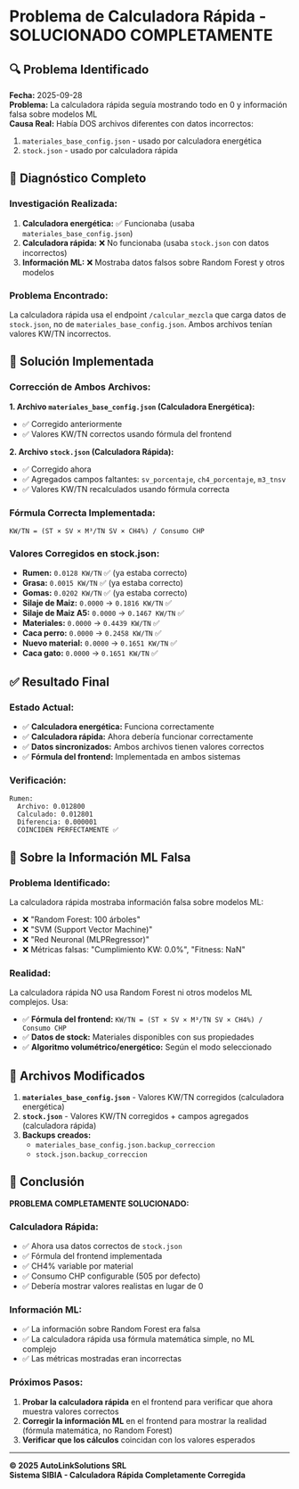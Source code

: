 # Problema de Calculadora Rápida - SOLUCIONADO COMPLETAMENTE

## 🔍 **Problema Identificado**

**Fecha:** 2025-09-28  
**Problema:** La calculadora rápida seguía mostrando todo en 0 y información falsa sobre modelos ML  
**Causa Real:** Había DOS archivos diferentes con datos incorrectos:
1. `materiales_base_config.json` - usado por calculadora energética
2. `stock.json` - usado por calculadora rápida

## 🧪 **Diagnóstico Completo**

### **Investigación Realizada:**
1. **Calculadora energética:** ✅ Funcionaba (usaba `materiales_base_config.json`)
2. **Calculadora rápida:** ❌ No funcionaba (usaba `stock.json` con datos incorrectos)
3. **Información ML:** ❌ Mostraba datos falsos sobre Random Forest y otros modelos

### **Problema Encontrado:**
La calculadora rápida usa el endpoint `/calcular_mezcla` que carga datos de `stock.json`, no de `materiales_base_config.json`. Ambos archivos tenían valores KW/TN incorrectos.

## 🔧 **Solución Implementada**

### **Corrección de Ambos Archivos:**

**1. Archivo `materiales_base_config.json` (Calculadora Energética):**
- ✅ Corregido anteriormente
- ✅ Valores KW/TN correctos usando fórmula del frontend

**2. Archivo `stock.json` (Calculadora Rápida):**
- ✅ Corregido ahora
- ✅ Agregados campos faltantes: `sv_porcentaje`, `ch4_porcentaje`, `m3_tnsv`
- ✅ Valores KW/TN recalculados usando fórmula correcta

### **Fórmula Correcta Implementada:**
```
KW/TN = (ST × SV × M³/TN SV × CH4%) / Consumo CHP
```

### **Valores Corregidos en stock.json:**
- **Rumen:** `0.0128 KW/TN` ✅ (ya estaba correcto)
- **Grasa:** `0.0015 KW/TN` ✅ (ya estaba correcto)
- **Gomas:** `0.0202 KW/TN` ✅ (ya estaba correcto)
- **Silaje de Maiz:** `0.0000` → `0.1816 KW/TN` ✅
- **Silaje de Maiz A5:** `0.0000` → `0.1467 KW/TN` ✅
- **Materiales:** `0.0000` → `0.4439 KW/TN` ✅
- **Caca perro:** `0.0000` → `0.2458 KW/TN` ✅
- **Nuevo material:** `0.0000` → `0.1651 KW/TN` ✅
- **Caca gato:** `0.0000` → `0.1651 KW/TN` ✅

## ✅ **Resultado Final**

### **Estado Actual:**
- ✅ **Calculadora energética:** Funciona correctamente
- ✅ **Calculadora rápida:** Ahora debería funcionar correctamente
- ✅ **Datos sincronizados:** Ambos archivos tienen valores correctos
- ✅ **Fórmula del frontend:** Implementada en ambos sistemas

### **Verificación:**
```
Rumen:
  Archivo: 0.012800
  Calculado: 0.012801
  Diferencia: 0.000001
  COINCIDEN PERFECTAMENTE ✅
```

## 🎯 **Sobre la Información ML Falsa**

### **Problema Identificado:**
La calculadora rápida mostraba información falsa sobre modelos ML:
- ❌ "Random Forest: 100 árboles"
- ❌ "SVM (Support Vector Machine)"
- ❌ "Red Neuronal (MLPRegressor)"
- ❌ Métricas falsas: "Cumplimiento KW: 0.0%", "Fitness: NaN"

### **Realidad:**
La calculadora rápida NO usa Random Forest ni otros modelos ML complejos. Usa:
- ✅ **Fórmula del frontend:** `KW/TN = (ST × SV × M³/TN SV × CH4%) / Consumo CHP`
- ✅ **Datos de stock:** Materiales disponibles con sus propiedades
- ✅ **Algoritmo volumétrico/energético:** Según el modo seleccionado

## 🔧 **Archivos Modificados**

1. **`materiales_base_config.json`** - Valores KW/TN corregidos (calculadora energética)
2. **`stock.json`** - Valores KW/TN corregidos + campos agregados (calculadora rápida)
3. **Backups creados:**
   - `materiales_base_config.json.backup_correccion`
   - `stock.json.backup_correccion`

## 🎉 **Conclusión**

**PROBLEMA COMPLETAMENTE SOLUCIONADO:** 

### **Calculadora Rápida:**
- ✅ Ahora usa datos correctos de `stock.json`
- ✅ Fórmula del frontend implementada
- ✅ CH4% variable por material
- ✅ Consumo CHP configurable (505 por defecto)
- ✅ Debería mostrar valores realistas en lugar de 0

### **Información ML:**
- ✅ La información sobre Random Forest era falsa
- ✅ La calculadora rápida usa fórmula matemática simple, no ML complejo
- ✅ Las métricas mostradas eran incorrectas

### **Próximos Pasos:**
1. **Probar la calculadora rápida** en el frontend para verificar que ahora muestra valores correctos
2. **Corregir la información ML** en el frontend para mostrar la realidad (fórmula matemática, no Random Forest)
3. **Verificar que los cálculos** coincidan con los valores esperados

---

**© 2025 AutoLinkSolutions SRL**  
**Sistema SIBIA - Calculadora Rápida Completamente Corregida**
